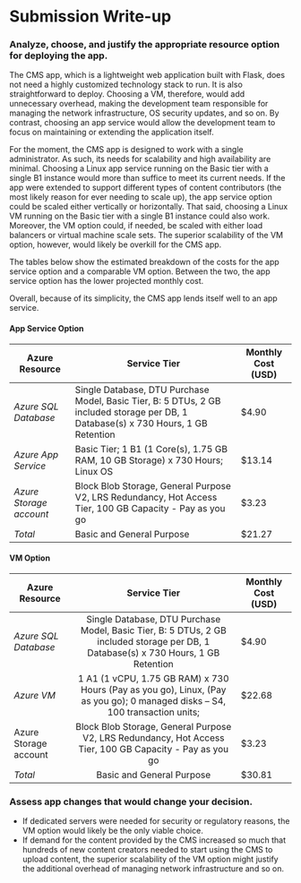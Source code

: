 # Submission Write-up

### Analyze, choose, and justify the appropriate resource option for deploying the app.

The CMS app, which is a lightweight web application built with Flask, does not need a highly customized technology stack to run. It is also straightforward to deploy. Choosing a VM, therefore, would add unnecessary overhead, making the development team responsible for managing the network infrastructure, OS security updates, and so on. By contrast, choosing an app service would allow the development team to focus on maintaining or extending the application itself.

For the moment, the CMS app is designed to work with a single administrator. As such, its needs for scalability and high availability are minimal. Choosing a Linux app service running on the Basic tier with a single B1 instance would more than suffice to meet its current needs. If the app were extended to support different types of content contributors (the most likely reason for ever needing to scale up), the app service option could be scaled either vertically or horizontally. That said, choosing a Linux VM  running on the Basic tier with a single B1 instance could also work. Moreover, the VM option could, if needed, be scaled with either load balancers or virtual machine scale sets. The superior scalability of the VM option, however, would likely be overkill for the CMS app.

The tables below show the estimated breakdown of the costs for the app service option and a comparable VM option. Between the two, the app service option has the lower projected monthly cost.

Overall, because of its simplicity, the CMS app lends itself well to an app service.



#### App Service Option

| Azure Resource          | **Service Tier**                                             | Monthly Cost (USD) |
| ----------------------- | ------------------------------------------------------------ | ------------------ |
| *Azure SQL Database*    | Single Database, DTU Purchase Model, Basic Tier, B: 5 DTUs, 2 GB included storage per DB, 1 Database(s) x 730 Hours, 1 GB Retention | $4.90              |
| *Azure App Service*     | Basic Tier; 1 B1 (1 Core(s), 1.75 GB RAM, 10 GB Storage) x 730 Hours; Linux OS | $13.14             |
| *Azure Storage account* | Block Blob Storage, General Purpose V2, LRS Redundancy, Hot Access Tier, 100 GB Capacity - Pay as you go | $3.23              |
| *Total*                 | Basic and General Purpose                                    | $21.27             |



#### VM Option

| Azure Resource        |                       **Service Tier**                       | Monthly Cost (USD) |
| --------------------- | :----------------------------------------------------------: | ------------------ |
| *Azure SQL Database*  | Single Database, DTU Purchase Model, Basic Tier, B: 5 DTUs, 2 GB included storage per DB, 1 Database(s) x 730 Hours, 1 GB Retention | $4.90              |
| *Azure VM*            | 1 A1 (1 vCPU, 1.75 GB RAM) x 730 Hours (Pay as you go), Linux,  (Pay as you go); 0 managed disks – S4, 100 transaction units; | $22.68             |
| Azure Storage account | Block Blob Storage, General Purpose V2, LRS Redundancy, Hot Access Tier, 100 GB Capacity - Pay as you go | $3.23              |
| *Total*               |                  Basic and General Purpose                   | $30.81             |

### Assess app changes that would change your decision.

- If dedicated servers were needed for security or regulatory reasons, the VM option would likely be the only viable choice. 
- If demand for the content provided by the CMS increased so much that hundreds of new content creators needed to start using the CMS to upload content, the superior scalability of the VM option might justify the additional overhead of managing network infrastructure and so on. 